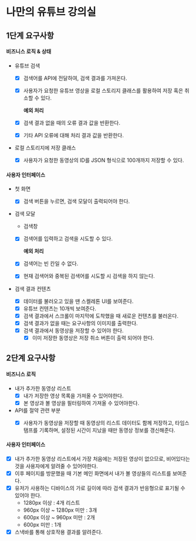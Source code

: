 # 나만의 유튜브 강의실

## 1단계 요구사항

#### 비즈니스 로직 & 상태

- 유튜브 검색

  - [x] 검색어를 API에 전달하여, 검색 결과를 가져온다.

  - [x] 사용자가 요청한 유튜브 영상을 로컬 스토리지 클래스를 활용하여 저장 혹은 취소할 수 있다.

    **예외 처리**

  - [x] 검색 결과 없을 때의 오류 결과 값을 반환한다.

  - [x] 기타 API 오류에 대해 처리 결과 값을 반환한다.

- 로컬 스토리지에 저장 클래스
  - [x] 사용자가 요청한 동영상의 ID를 JSON 형식으로 100개까지 저장할 수 있다.

#### 사용자 인터페이스

- 첫 화면

  - [x] 검색 버튼을 누르면, 검색 모달이 출력되어야 한다.

- 검색 모달

  - 검색창

  - [x] 검색어를 입력하고 검색을 시도할 수 있다.

    **예외 처리**

  - [x] 검색어는 빈 칸일 수 없다.

  - [x] 현재 검색어와 중복된 검색어를 시도할 시 검색을 하지 않는다.

- 검색 결과 컨텐츠
  - [x] 데이터를 불러오고 있을 땐 스켈레톤 UI를 보여준다.
  - [x] 유튜브 컨텐츠는 10개씩 보여준다.
  - [x] 검색 결과에서 스크롤이 마지막에 도착했을 때 새로운 컨텐츠를 불러온다.
  - [x] 검색 결과가 없을 때는 요구사항의 이미지를 출력한다.
  - [x] 검색 결과에서 동영상을 저장할 수 있어야 한다.
    - [x] 이미 저장한 동영상은 저장 취소 버튼이 출력 되어야 한다.

## 2단계 요구사항

#### 비즈니스 로직

- 내가 추가한 동영상 리스트
  - [x] 내가 저장한 영상 목록을 가져올 수 있어야한다.
  - [x] 본 영상과 볼 영상을 필터링하여 가져올 수 있어야한다.
- API를 절약 관련 부분
  - [x] 사용자가 동영상을 저장할 때 동영상의 리스트 데이터도 함께 저장하고, 타임스탬프를 기록하며, 설정된 시간이 지났을 때만 동영상 정보를 갱신해준다.


#### 사용자 인터페이스

- [x] 내가 추가한 동영상 리스트에서 가장 처음에는 저장된 영상이 없으므로, 비어있다는 것을 사용자에게 알려줄 수 있어야한다.
- [x] 이후 페이지를 방문했을 때 기본 메인 화면에서 내가 볼 영상들의 리스트를 보여준다.
- [x] 유저가 사용하는 디바이스의 가로 길이에 따라 검색 결과가 반응형으로 표기될 수 있어야 한다.
  - 1280px 이상 : 4개 리스트
  - 960px 이상 ~ 1280px 미만 : 3개
  - 600px 이상 ~ 960px 미만 : 2개
  - 600px 미만 : 1개
- [x] 스낵바를 통해 상호작용 결과를 알려준다.
